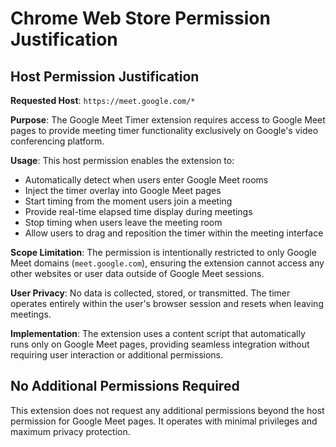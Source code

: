 # Chrome Web Store Permission Justification

## Host Permission Justification

**Requested Host**: `https://meet.google.com/*`

**Purpose**: The Google Meet Timer extension requires access to Google Meet pages to provide meeting timer functionality exclusively on Google's video conferencing platform.

**Usage**: This host permission enables the extension to:
- Automatically detect when users enter Google Meet rooms
- Inject the timer overlay into Google Meet pages
- Start timing from the moment users join a meeting
- Provide real-time elapsed time display during meetings
- Stop timing when users leave the meeting room
- Allow users to drag and reposition the timer within the meeting interface

**Scope Limitation**: The permission is intentionally restricted to only Google Meet domains (`meet.google.com`), ensuring the extension cannot access any other websites or user data outside of Google Meet sessions.

**User Privacy**: No data is collected, stored, or transmitted. The timer operates entirely within the user's browser session and resets when leaving meetings.

**Implementation**: The extension uses a content script that automatically runs only on Google Meet pages, providing seamless integration without requiring user interaction or additional permissions.

## No Additional Permissions Required

This extension does not request any additional permissions beyond the host permission for Google Meet pages. It operates with minimal privileges and maximum privacy protection.